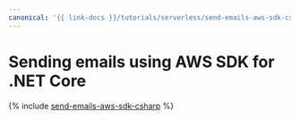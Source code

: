 ```yaml
---
canonical: '{{ link-docs }}/tutorials/serverless/send-emails-aws-sdk-csharp.md'
---
```


# Sending emails using AWS SDK for .NET Core

{% include [send-emails-aws-sdk-csharp](../../_tutorials/serverless/send-emails-aws-sdk-csharp.md) %}
